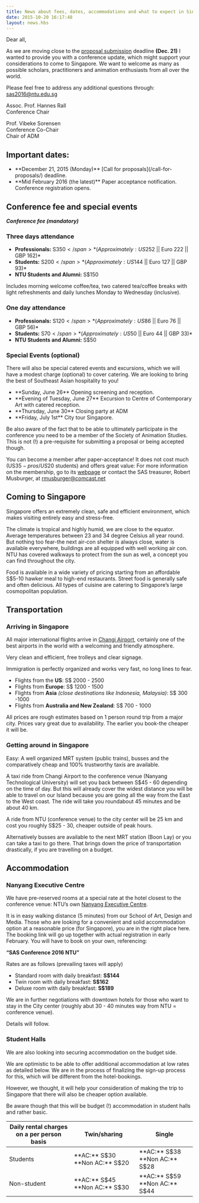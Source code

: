 ```yaml
---
title: News about fees, dates, accommodations and what to expect in Singapore!
date: 2015-10-20 16:17:48
layout: news.hbs
---
```

Dear all,

As we are moving close to the [proposal submission](/call-for-proposals/) deadline **(Dec. 21)** I wanted to provide you with a conference update, which might support your considerations to come to Singapore. We want to welcome as many as possible scholars, practitioners and animation enthusiasts from all over the world.

Please feel free to address any additional questions through:
<a href="mailto:sas2016@ntu.edu.sg?subject=Question">sas2016@ntu.edu.sg</a>

Assoc. Prof. Hannes Rall  
Conference Chair

Prof. Vibeke Sorensen  
Conference Co-Chair  
Chair of ADM

## Important dates:
<ul class="timeline-list">
  <li>
    **December 21, 2015 (Monday)**  
    [Call for proposals](/call-for-proposals/) deadline.
  </li>
  <li>
    **Mid February 2016 (the latest)**  
    Paper acceptance notification.  
    Conference registration opens.
  </li>
</ul>

## Conference fee and special events

***Conference fee (mandatory)***

### Three days attendance
- <span class="zoom-font">**Professionals:** S$350</span> *(Approximately:  US$252 || Euro 222 || GBP 162)*  
- <span class="zoom-font">**Students:** S$200</span> *(Approximately:  US$144 || Euro 127 || GBP 93)*  
- <span class="zoom-font">**NTU Students and Alumni:** S$150</span>

Includes morning welcome coffee/tea, two catered tea/coffee breaks with light refreshments and daily lunches Monday to Wednesday (inclusive).

### One day attendance
- <span class="zoom-font">**Professionals:** S$120</span> *(Approximately:  US$86 || Euro 76 || GBP 56)*  
- <span class="zoom-font">**Students:** S$70</span> *(Approximately:  US$50 || Euro 44 || GBP 33)*  
- <span class="zoom-font">**NTU Students and Alumni:** S$50</span>

### Special Events (optional)
There will also be special catered events and excursions, which we will have a modest charge (optional) to cover catering. We are looking to bring the best of Southeast Asian hospitality to you!

<ul class="timeline-list">
<li>**Sunday, June 26**  
Opening screening and reception.</li>

<li>**Evening of Tuesday, June 27**  
Excursion to Centre of Contemporary Art with catered reception.</li>

<li>**Thursday, June 30**  
Closing party at ADM</li>

<li>**Friday, July 1st**  
City tour Singapore.</li>
</ul>

Be also aware of the fact that to be able to ultimately participate in the conference you need to be a member of the Society of Animation Studies.
This is <span class="highlight">not (!) a pre-requisite</span> for submitting a proposal or being accepted though.

<span class="highlight">You can become a member after paper-acceptance!</span>
It does not cost much (US$35 - pros / US$20 students) and offers great value:
For more information on the membership, go to its <a href="http://ww2.animationstudies.org/index.php/membership/member-join" target="_blank">webpage</a> or contact the SAS treasurer, Robert Musburger, at <a href="mailto:rmusburger@comcast.net">rmusburger@comcast.net</a>

## Coming to Singapore

Singapore offers an extremely clean, safe and efficient environment, which makes visiting entirely easy and stress-free.

The climate is tropical and highly humid, we are close to the equator.
Average temperatures between 23 and 34 degree Celsius all year round.
But nothing too fear-the next air-con shelter is always close, water is available everywhere, buildings are all equipped with well working air con.
NTU has covered walkways to protect from the sun as well, a concept you can find throughout the city.

Food is available in a wide variety of pricing starting from an affordable S$5-10 hawker meal to high-end restaurants. Street food is generally safe and often delicious. All types of cuisine are catering to Singapore’s large cosmopolitan population.

## Transportation

### Arriving in Singapore

All major international flights arrive in <a href="http://www.changiairport.com/" target="_blank">Changi Airport</a>, certainly one of the best airports in the world with a welcoming and friendly atmosphere.

Very clean and efficient, free trolleys and clear signage.

Immigration is perfectly organized and works very fast, no long lines to fear.

- Flights from the **US**: S$ 2000 - 2500
- Flights from **Europe**: S$ 1200 - 1500
- Flights from **Asia** *(close destinations like Indonesia, Malaysia)*: S$ 300 -1000
- Flights from **Australia and New Zealand**: S$ 700 - 1000

All prices are rough estimates based on 1 person round trip from a major city.
Prices vary great due to availability.
The earlier you book-the cheaper it will be.

### Getting around in Singapore

<span class="highlight">Easy:</span> A well organized MRT system (public trains), busses and the comparatively cheap and 100% trustworthy taxis are available.

A taxi ride from Changi Airport to the conference venue (Nanyang Technological
University) will set you back between S$45 - 60 depending on the time of day.
But this will already cover the widest distance you will be able to travel on our Island because you are going all the way from the East to the West coast.
The ride will take you roundabout 45 minutes and be about 40 km.

A ride from NTU (conference venue) to the city center will be 25 km and cost you roughly S$25 - 30, cheaper outside of peak hours.

Alternatively busses are available to the next MRT station (Boon Lay) or you can take a taxi to go there. That brings down the price of transportation drastically, if you are travelling on a budget.

## Accommodation
### Nanyang Executive Centre
We have pre-reserved rooms at a special rate at the hotel closest to the conference venue: NTU’s own [Nanyang Executive Centre](http://www.ntu.edu.sg/nec/Pages/default.aspx).


It is in easy walking distance (5 minutes) from our School of Art, Design and Media.
Those who are looking for a convenient and solid accommodation option at a reasonable price (for Singapore), you are in the right place here.
The booking link will go up together with actual registration in early February.
You will have to book on your own, referencing:

<span class="zoom-font highlight-box-soft-w">**“SAS Conference 2016 NTU”**</span>

Rates are as follows (prevailing taxes will apply)  
- Standard room with daily breakfast: **S$144**
- Twin room with daily breakfast: **S$162**
- Deluxe room with daily breakfast: **S$189**

We are in further negotiations with downtown hotels for those who want to stay in the City center (roughly abut 30 - 40 minutes way from NTU = conference venue).

Details will follow.

### Student Halls
We are also looking into securing accommodation on the budget side.

We are optimistic to be able to offer additional accommodation at low rates as detailed below. We are in the process of finalizing the sign-up process for this, which will be different from the hotel-bookings.

However, we thought, it will help your consideration of making the trip to Singapore that there will also be cheaper option available.

Be aware though that this will be <span class="highlight">budget (!) accommodation in student halls</span> and rather basic.

<table>
  <thead>
    <tr>
      <th>Daily rental charges on a per person basis</th>
      <th>Twin/sharing</th>
      <th>Single</th>
    </tr>
  </thead>
  <tbody>
    <tr>
      <td>Students</td>
      <td>**AC:** S$30  
      **Non AC:** S$20</td>
      <td>**AC:** S$38  
      **Non AC:** S$28</td>
    </tr>
    <tr>
      <td>Non-student</td>
      <td>**AC:** S$45  
      **Non AC:** S$30</td>
      <td>**AC:** S$59  
      **Non AC:** S$44</td>
    </tr>
  </tbody>
</table>